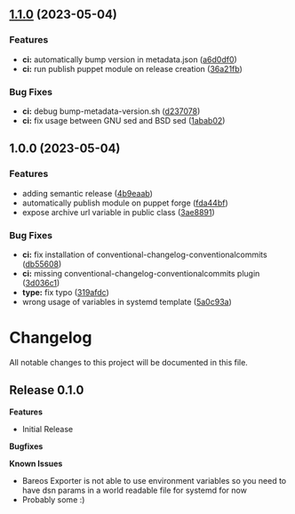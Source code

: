## [1.1.0](https://github.com/roock/puppet-bareos_exporter/compare/v1.0.0...v1.1.0) (2023-05-04)


### Features

* **ci:** automatically bump version in metadata.json ([a6d0df0](https://github.com/roock/puppet-bareos_exporter/commit/a6d0df0e616c0534fecab50b04917a1bc546d28e))
* **ci:** run publish puppet module on release creation ([36a21fb](https://github.com/roock/puppet-bareos_exporter/commit/36a21fb852cb4377c6e2223b6cfc550da3d100b2))


### Bug Fixes

* **ci:** debug bump-metadata-version.sh ([d237078](https://github.com/roock/puppet-bareos_exporter/commit/d2370783287f93ffda9078f97fdddd6ac661c41d))
* **ci:** fix usage between GNU sed and BSD sed ([1abab02](https://github.com/roock/puppet-bareos_exporter/commit/1abab028a4d9688a3875fc0fce5e769d8f6ba282))

## 1.0.0 (2023-05-04)


### Features

* adding semantic release ([4b9eaab](https://github.com/roock/puppet-bareos_exporter/commit/4b9eaabbbeb9c5bf98c4e165821e59c7581d7084))
* automatically publish module on puppet forge ([fda44bf](https://github.com/roock/puppet-bareos_exporter/commit/fda44bf0982f1c9be8048d143c03fc1220922738))
* expose archive url variable in public class ([3ae8891](https://github.com/roock/puppet-bareos_exporter/commit/3ae88910bef6c6c75ccaac1b71bddf17cf083395))


### Bug Fixes

* **ci:** fix installation of conventional-changelog-conventionalcommits ([db55608](https://github.com/roock/puppet-bareos_exporter/commit/db5560888cfca2c663fd7d89f36d4989a8d1327b))
* **ci:** missing conventional-changelog-conventionalcommits plugin ([3d036c1](https://github.com/roock/puppet-bareos_exporter/commit/3d036c10b4ecf34fc61bf9383055b2d6c3617c4b))
* **type:** fix typo ([319afdc](https://github.com/roock/puppet-bareos_exporter/commit/319afdcd1d6be98576a412d3e70505a7ea8d9e11))
* wrong usage of variables in systemd template ([5a0c93a](https://github.com/roock/puppet-bareos_exporter/commit/5a0c93a7d0e10d3807f55f84a7c1ec0da536a69a))

# Changelog

All notable changes to this project will be documented in this file.

## Release 0.1.0

**Features**

- Initial Release

**Bugfixes**

**Known Issues**

- Bareos Exporter is not able to use environment variables so you need to have dsn params in a world readable file for systemd for now
- Probably some :)

